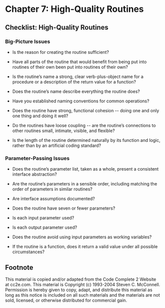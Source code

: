 Chapter 7: High-Quality Routines
================================

Checklist: High-Quality Routines
--------------------------------

### Big-Picture Issues

- Is the reason for creating the routine sufficient?

- Have all parts of the routine that would benefit from being put into routines of their own been put into routines of their own?

- Is the routine’s name a strong, clear verb-plus-object name for a procedure or a description of the return value for a function?

- Does the routine’s name describe everything the routine does?

- Have you established naming conventions for common operations?

- Does the routine have strong, functional cohesion -- doing one and only one thing and doing it well?

- Do the routines have loose coupling -- are the routine’s connections to other routines small, intimate, visible, and flexible?

- Is the length of the routine determined naturally by its function and logic, rather than by an artificial coding standard?

### Parameter-Passing Issues

- Does the routine’s parameter list, taken as a whole, present a consistent interface abstraction?

- Are the routine’s parameters in a sensible order, including matching the order of parameters in similar routines?

- Are interface assumptions documented?

- Does the routine have seven or fewer parameters?

- Is each input parameter used?

- Is each output parameter used?

- Does the routine avoid using input parameters as working variables?

- If the routine is a function, does it return a valid value under all possible circumstances?


Footnote
--------
This material is copied and/or adapted from the Code Complete 2 Website at cc2e.com. This material is Copyright (c) 1993-2004 Steven C. McConnell. Permission is hereby given to copy, adapt, and distribute this material as long as this notice is included on all such materials and the materials are not sold, licensed, or otherwise distributed for commercial gain.
